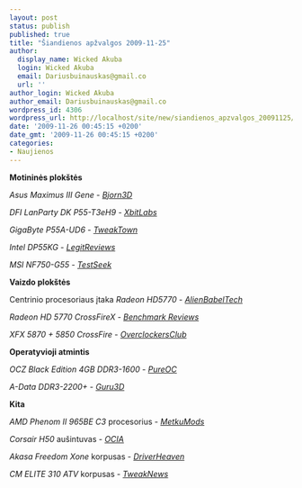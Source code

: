 ```yaml
---
layout: post
status: publish
published: true
title: "Šiandienos apžvalgos 2009-11-25"
author:
  display_name: Wicked Akuba
  login: Wicked Akuba
  email: Dariusbuinauskas@gmail.co
  url: ''
author_login: Wicked Akuba
author_email: Dariusbuinauskas@gmail.co
wordpress_id: 4306
wordpress_url: http://localhost/site/new/siandienos_apzvalgos_20091125/
date: '2009-11-26 00:45:15 +0200'
date_gmt: '2009-11-26 00:45:15 +0200'
categories:
- Naujienos
---
```

<p><b>Motininės plokštės</b></p>
<p><i>Asus Maximus III Gene</i> - <i><a class="ns" href="http://www.bjorn3d.com/read.php?cID=1731">Bjorn3D</a></i></p>
<p><i>DFI LanParty DK P55-T3eH9</i> - <i><a class="ns" href="http://www.xbitlabs.com/articles/mainboards/display/dfi-lanparty-dk-p55t3eh9.html">XbitLabs</a></i></p>
<p><i>GigaByte P55A-UD6</i> - <i><a class="ns" href="http://www.tweaktown.com/reviews/3023/gigabyte_p55a_ud6_p55_express_motherboard/index.html">TweakTown</a></i></p>
<p><i> Intel DP55KG</i> - <i><a class="ns" href="http://ixbtlabs.com/articles3/mainboard/dp55kg-p1.html">LegitReviews</a></i></p>
<p><i>MSI NF750-G55</i> - <i><a class="ns" href=" http://www.testseek.com/labs/reviews/review-of-msi-nf750-g55-motherboard/?p=2740">TestSeek</a></i></p>
<p><b>Vaizdo plokštės</b></p>
<p>Centrinio procesoriaus įtaka <i>Radeon HD5770</i> - <i><a class="ns" href="http://alienbabeltech.com/main/?p=12474">AlienBabelTech</a></i></p>
<p><i> Radeon HD 5770 CrossFireX</i> - <i><a class="ns" href="http://benchmarkreviews.com/index.php?option=com_content&task=view&id=408&Itemid=72">Benchmark Reviews</a></i></p>
<p><i> XFX 5870 + 5850 CrossFire</i> - <i><a class="ns" href="http://www.overclockersclub.com/reviews/xfx58705850/">OverclockersClub</a></i></p>
<p><b>Operatyvioji atmintis</b></p>
<p><i> OCZ Black Edition 4GB DDR3-1600</i> - <i><a class="ns" href="http://www.pureoverclock.com/article860.html">PureOC</a></i></p>
<p><i> A-Data DDR3-2200+</i> - <i><a class="ns" href="http://www.guru3d.com/article/adata-ddr32200-dram-xpg-plus-2-review/">Guru3D</a></i></p>
<p><b>Kita</b></p>
<p><i>AMD Phenom II 965BE C3</i> procesorius - <i><a class="ns" href="http://metku.net/index.html?path=reviews/amd-phenom-ii-965be-c3/index_eng">MetkuMods</a></i></p>
<p><i> Corsair H50</i> aušintuvas - <i><a class="ns" href="http://www.ocia.net/reviews/corsairh50/page1.shtml">OCIA</a></i></p>
<p><i> Akasa Freedom Xone</i> korpusas - <i><a class="ns" href="http://www.driverheaven.net/reviews.php?reviewid=892">DriverHeaven</a></i></p>
<p><i>CM ELITE 310 ATV</i> korpusas - <i><a class="ns" href="http://www.tweaknews.net/reviews/cooler_master_elite_310_case_review/">TweakNews</a></i><br /></p>
